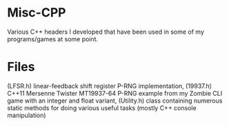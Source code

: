 # Misc-CPP
Various C++ headers I developed that have been used in some of my programs/games at some point.
# Files
(LFSR.h) linear-feedback shift register P-RNG implementation, 
(19937.h) C++11 Mersenne Twister MT19937-64 P-RNG example from my Zombie CLI game with an integer and float variant, 
(Utility.h) class containing numerous static methods for doing various useful tasks (mostly C++ console manipulation)